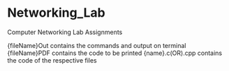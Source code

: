 # Networking_Lab
Computer Networking Lab Assignments


{fileName}Out contains the commands and output on terminal
{fileName}PDF contains the code to be printed
{name}.c(OR).cpp contains the code of the respective files
